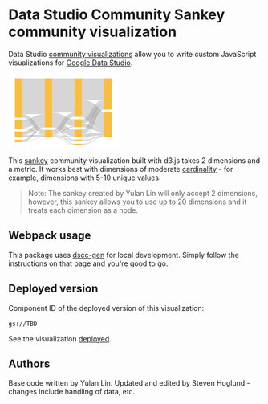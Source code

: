 # Data Studio Community Sankey community visualization

Data Studio [community visualizations][community viz] allow you to write custom
JavaScript visualizations for [Google Data Studio][datastudio].

![Sankey diagram](./src/sankey.png)

This [sankey] community visualization built with d3.js takes 2 dimensions and a metric. It works best with dimensions of moderate [cardinality] - for example, dimensions with 5-10 unique values.

> Note: The sankey created by Yulan Lin will only accept 2 dimensions, however, this sankey allows you to use up to 20 dimensions and it treats each dimension as a node.

## Webpack usage

This package uses [dscc-gen] for local development. Simply follow the instructions on that page and you're good to go.

## Deployed version

Component ID of the deployed version of this visualization:

```
gs://TBD
```

See the visualization [deployed].

## Authors

Base code written by Yulan Lin. Updated and edited by Steven Hoglund - changes include handling of data, etc.

[community viz]: http://developers.google.com/datastudio/visualization
[datastudio]: https://datastudio.google.com
[sankey]: https://en.wikipedia.org/wiki/Sankey_diagram
[cardinality]: https://en.wikipedia.org/wiki/Cardinality
[dscc-gen]: https://developers.google.com/datastudio/visualization/library
[deployed]: TBD
